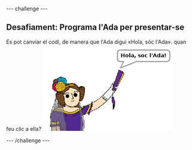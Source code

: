--- challenge ---

## Desafiament: Programa l'Ada per presentar-se

Es pot canviar el codi, de manera que l'Ada digui «Hola, sóc l'Ada». quan feu clic a ella? ![captura de pantalla](images/poetry-ada-intro.png)

--- /challenge ---